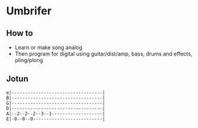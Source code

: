 # Umbrifer

## How to

* Learn or make song analog
* Then program for digital using guitar/dist/amp, bass, drums and effects, pling/plong

## Jotun

```
e|----------------------------------|
B|----------------------------------|
G|----------------------------------|
D|----------------------------------|
A|--2--2--2--3--1-------------------|
E|-0--0--0--------------------------|
```